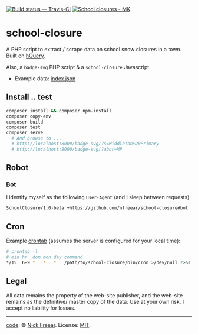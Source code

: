 [![Build status — Travis-CI][travis-icon]][travis]
[![School closures - MK][badge]][stat]

# school-closure

A PHP script to extract / scrape data on school snow closures in a town.
Built on [hQuery][].

Also, a `badge-svg` PHP script & a `school-closure` Javascript.

 * Example data: [index.json][]

## Install .. test

```sh
composer install && composer npm-install
composer copy-env
composer build
composer test
composer serve
  # And browse to ...
  # http://localhost:8000/badge-svg/?s=Middleton%20Primary
  # http://localhost:8000/badge-svg/?abbr=MP
```

## Robot

### Bot

I identify myself as the following `User-Agent` (and I sleep between requests):

```md
SchoolClosure/1.0-beta +https://github.com/nfreear/school-closure#bot
```

## Cron

Example [crontab][] (assumes the server is configured for your local time):

```sh
# crontab -l
# min hr  dom mon day command
*/15  6-9 *   *   *   /path/to/school-closure/bin/cron >/dev/null 2>&1
```

## Legal

All data remains the property of the web-site publisher,
and the web-site remains as the definitive/ master copy of the data.
Use at your own risk.
I accept no liability for losses.

---
[code][gh]: © [Nick Freear][]. License: [MIT][].


[Nick Freear]: https://twitter.com/nfreear
[mit]: https://nfreear.mit-license.org/2017 "Open source license: MIT"
[hQuery]: https://github.com/duzun/hQuery.php "duzun/hQuery.php"
[gh]: https://github.com/nfreear/school-closure
[travis]: https://travis-ci.org/nfreear/school-closure "Build status — Travis-CI"
[travis-icon]: https://travis-ci.org/nfreear/school-closure.svg
[index.json]: http://iet-embed-acct.open.ac.uk/dev/school-closure/index.json
[badge]: http://freear.org.uk/school-closure/badge-svg/?abbr=MP
[badge-0]: http://iet-embed-acct.open.ac.uk/dev/school-closure/badge-svg/?abbr=MP
[stat]: https://www.milton-keynes.gov.uk/closures?page=8#results
  "School closures - Milton Keynes"

[cront-0]: https://crontab.guru/#*/10_6-9_*_*_*__cd_path;_composer_cron
[crontab]: https://crontab.guru/#*/15_6-9_*_*_*
  "crontab.guru ~ “At every 15th minute past every hour from 6 through 9.” "

[End]: //.
